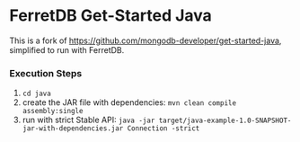 # FerretDB Get-Started Java

This is a fork of https://github.com/mongodb-developer/get-started-java, simplified to run with FerretDB.

### Execution Steps

1. `cd java`
2. create the JAR file with dependencies: `mvn clean compile assembly:single`
3. run with strict Stable API: `java -jar target/java-example-1.0-SNAPSHOT-jar-with-dependencies.jar Connection -strict`
